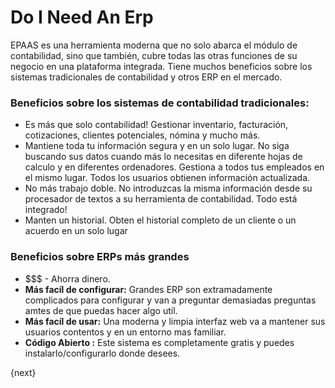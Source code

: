 <!-- add-breadcrumbs -->
# Do I Need An Erp

EPAAS es una herramienta moderna que no solo abarca el módulo de contabilidad,
sino que también, cubre todas las otras funciones de su negocio en una plataforma integrada.
Tiene muchos beneficios sobre los sistemas tradicionales de contabilidad y otros ERP en el mercado.

### Beneficios sobre los sistemas de contabilidad tradicionales:

  * Es más que solo contabilidad! Gestionar inventario, facturación, cotizaciones, clientes potenciales, nómina y mucho más.
  * Mantiene toda tu información segura y en un solo lugar. No siga buscando sus datos cuando más lo necesitas en diferente hojas de calculo y en diferentes ordenadores.
 Gestiona a todos tus empleados en el mismo lugar. Todos los usuarios obtienen información actualizada.
  * No más trabajo doble. No introduzcas la misma información desde su procesador de textos a su herramienta de contabilidad. Todo está integrado!
  * Manten un historial. Obten el historial completo de un cliente o un acuerdo en un solo lugar

### Beneficios sobre ERPs más grandes

  * $$$ - Ahorra dinero.
  * **Más facíl de configurar:** Grandes ERP son extramadamente complicados para configurar y van a preguntar demasiadas preguntas amtes de que puedas hacer algo utíl.
  * **Más facíl de usar:** Una moderna y limpia interfaz web va a mantener sus usuarios contentos y en un entorno mas familiar.
  * **Código Abierto :** Este sistema es completamente gratis y puedes instalarlo/configurarlo donde desees.

{next}
